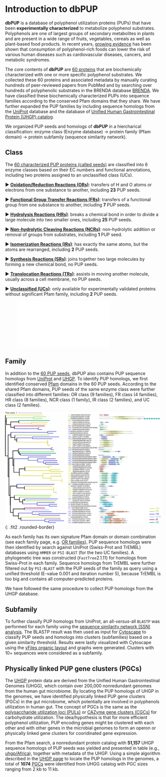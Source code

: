 # Introduction to dbPUP

**dbPUP** is a database of polyphenol utilization proteins (PUPs) that have been **experimentally characterized** to metabolize polyphenol substrates. Polyphenols are one of largest groups of secondary metabolites in plants and are present in a wide range of fruits, vegetables, cereals as well as plant-based food products. In recent years, [growing evidence](https://pubs.rsc.org/ko/content/articlehtml/2019/fo/c8fo01997e) has been shown that consumption of polyphenol-rich foods can lower the risk of various human diseases such as cardiovascular diseases, cancers, and metabolic syndromes. 

The core contents of **dbPUP** are [60 proteins](./characterized) that are biochemically characterized with one or more specific polyphenol substrates. We collected these 60 proteins and associated metadata by manually curating hundreds of peer-reviewed papers from PubMed and by searching over hundreds of polyphenolic substrates in the BRENDA database [BRENDA](https://www.brenda-enzymes.org/). We have classified these biochemically characterized PUPs into sequence families according to the conserved Pfam domains that they share. We have further expanded the PUP families by including sequence homologs from the [UniProt](https://www.uniprot.org/) database and the database of [Unified Human Gastrointestinal Protein (UHGP) catalog](https://www.nature.com/articles/s41587-020-0603-3).

We organized PUP seeds and homologs of **dbPUP** in a hiercharical classification: enzyme class (Enzyme database) -> protein family (Pfam domain) -> protein subfamily (sequence similarity network).

## Class

The [60 characterized PUP proteins (called seeds)](./characterized) are classified into 6 enzyme classes based on their EC numbers and functional annotations, including two proteins assigned to an unclassified class (UCs).

&#9658; [**Oxidation/Reduction Reactions (ORs)**](./classes/ORs): transfers of H and O atoms or electrons from one substance to another, including **23** PUP seeds.

&#9658;  [**Functional Group Transfer Reactions (FRs)**](./classes/FRs): transfers of a functional group from one substance to another, including **7** PUP seeds.

&#9658; [**Hydrolysis Reactions (HRs)**](./classes/HRs): breaks a chemical bond in order to divide a large molecule into two smaller ones, including **25** PUP seeds.

&#9658; [**Non-hydrolytic Cleaving Reactions (NCRs)**](./classes/NCRs): non-hydrolytic addition or removal of groups from substrates,  including  **1** PUP seed.

&#9658; [**Isomerization Reactions (IRs)**](./classes/IRs): has exactly the same atoms, but the atoms are rearranged, including **2** PUP seeds.

&#9658; [**Synthesis Reactions (SRs)**](./classes/SRs): joins together two large molecules by forming a new chemical bond, no PUP seeds.

&#9658; [**Translocation Reactions (TRs)**](./classes/TRs): assists in moving another molecule, usually across a cell membrane, no PUP seeds.

&#9658; [**Unclassified (UCs)**](./classes/UCs): only available for experimentally validated proteins without significant Pfam family, including **2** PUP seeds.

<figure class="fit">
    <embed type="image/svg+xml" src="./static/images/text_content/figures/family_count.svg" />
</figure>

## Family

In addition to the [60 PUP seeds](./characterized), dbPUP also contains PUP sequence homologs from [UniProt](https://www.uniprot.org/) and [UHGP](https://www.nature.com/articles/s41587-020-0603-3). To identify PUP homologs, we first identified conserved [Pfam](http://pfam.xfam.org/) domains in the 60 PUP seeds. According to the shared Pfam domains, PUP seeds of the same enzyme class were further classified into different families: OR class (9 families), FR class (4 families), HR class (8 families), NCR class (1 family), IR class (2 families), and UC class (2 families). 

![characterized_protein](./static/images/text_content/figures/characterized_protein.jpg){: .fit2 .rounded-border}

As each family has its own signature Pfam domain or domain combination (see each family page, e.g. [OR families](./classes/ORs#pfam-information)), PUP sequence homologs were then identified by search against UniProt (Swiss-Prot and TrEMBL) databases using `HMMER` or `PSI-BLAST` (for the two UC families). A phylogenetic tree was constructed (`FastTree`2.1.11) for homologs from Swiss-Prot in each family. Sequence homologs from TrEMBL were further filtered out by `PSI-BLAST` with the PUP seeds of the family as query using a unified threshold (E-value 0.001 and iteration number 5), because TrEMBL is too big and contains all computer-predicted proteins. 

We have followed the same procedure to collect PUP homologs from the UHGP database.

## Subfamily

To further classify PUP homologs from UniProt, an all-*versus*-all `BLASTP` was performed for each family using the [sequence similarity network (SSN) analysis](https://efi.igb.illinois.edu/efi-est/tutorial.php). The BLASTP result was then used as input for [Cytoscape](https://cytoscape.org/) to classify PUP seeds and homologs into clusters (subfamilies) based on a given similarity threshold. Results were lastly visualized with Cytoscape using the [yFiles organic layout](https://www.yworks.com/products/yfiles-layout-algorithms-for-cytoscape) and graphs were generated. Clusters with 10+ sequences were considered as a subfamily. 

## Physically linked PUP gene clusters (PGCs)

The [UHGP](https://www.nature.com/articles/s41587-020-0603-3) protein data are derived from the Unified Human Gastrointestinal Genomes (UHGG), which contain over 200,000 nonredundant genomes from the human gut microbiome. By locating the PUP homologs of UHGP in the genomes, we have identified physically linked PUP gene clusters (PGCs) in the gut microbiome, which potentially are involved in polyphenols utilization in human gut. The concept of PGCs is the same as the [polysaccharide utilization loci (PULs)](https://pubmed.ncbi.nlm.nih.gov/28138099/) or [CAZyme gene clusters (CGCs)](https://academic.oup.com/nar/article/46/W1/W95/4996582) for carbohydrate utilization. The idea/hypothesis is that for more efficient polyphenol utilization, PUP encoding genes might be clustered with each other and with other genes in the microbial genomes to form an operon or physically linked gene clusters for cooridinated gene expression. 

From the Pfam search, a nonredundant protein catalog with **51,157** UHGP sequence homologs of PUP seeds was yielded and presented in table (e.g., [uhgp/Africa](./uhgp/Africa)), together with metadata of the UHGP. Using a simple algorithm described in the [UHGP page](./uhgp_home) to locate the PUP homologs in the genomes, a total of **1074** [PGCs](./uhgp/Cluster) were identified from UHGG catalog with PGC sizes ranging from 2 kb to 11 kb.

